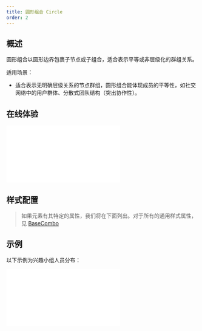 ```yaml
---
title: 圆形组合 Circle
order: 2
---
```


## 概述

圆形组合以圆形边界包裹子节点或子组合，适合表示平等或非层级化的群组关系。

适用场景：

- 适合表示无明确层级关系的节点群组，圆形组合能体现成员的平等性，如社交网络中的用户群体、分散式团队结构（突出协作性）。

## 在线体验

<embed src="@/common/api/elements/combos/circle-combo.md"></embed>

## 样式配置

> 如果元素有其特定的属性，我们将在下面列出。对于所有的通用样式属性，见 [BaseCombo](/manual/element/combo/base-combo)

## 示例

以下示例为兴趣小组人员分布：

<embed src="@/common/api/elements/combos/circle-combo-interest.md"></embed>
